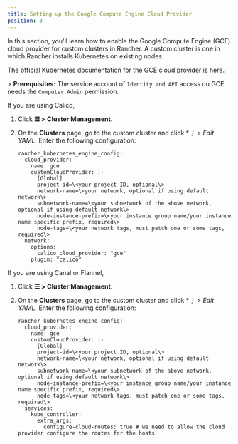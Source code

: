 ```yaml
---
title: Setting up the Google Compute Engine Cloud Provider
position: 3
---
```


In this section, you'll learn how to enable the Google Compute Engine (GCE) cloud provider for custom clusters in Rancher. A custom cluster is one in which Rancher installs Kubernetes on existing nodes.

The official Kubernetes documentation for the GCE cloud provider is [here.](https://kubernetes.io/docs/concepts/cluster-administration/cloud-providers/#gce)

\> **Prerequisites:** The service account of `Identity and API` access on GCE needs the `Computer Admin` permission.

If you are using Calico,

1. Click **☰ \> Cluster Management**.
1. On the **Clusters** page, go to the custom cluster and click **⋮ \> Edit YAML.* Enter the following configuration:

    ```
    rancher_kubernetes_engine_config:
      cloud_provider:
        name: gce
        customCloudProvider: |- 
          [Global]
          project-id=\<your project ID, optional\>
          network-name=\<your network, optional if using default network\>
          subnetwork-name=\<your subnetwork of the above network, optional if using default network\>
          node-instance-prefix=\<your instance group name/your instance name specific prefix, required\>
          node-tags=\<your network tags, must patch one or some tags, required\>
      network:
        options: 
          calico_cloud_provider: "gce"
        plugin: "calico"
    ```

If you are using Canal or Flannel,

1. Click **☰ \> Cluster Management**.
1. On the **Clusters** page, go to the custom cluster and click **⋮ \> Edit YAML.* Enter the following configuration:

    ```
    rancher_kubernetes_engine_config:
      cloud_provider: 
        name: gce
        customCloudProvider: |- 
          [Global]
          project-id=\<your project ID, optional\>
          network-name=\<your network, optional if using default network\>
          subnetwork-name=\<your subnetwork of the above network, optional if using default network\>
          node-instance-prefix=\<your instance group name/your instance name specific prefix, required\>
          node-tags=\<your network tags, must patch one or some tags, required\>
      services: 
        kube_controller: 
          extra_args:
            configure-cloud-routes: true # we need to allow the cloud provider configure the routes for the hosts
    ```
